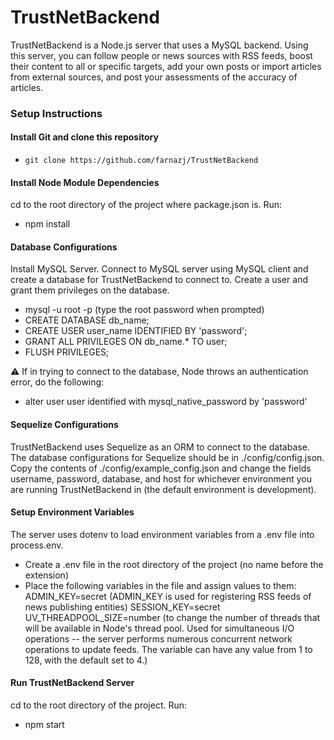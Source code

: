 TrustNetBackend
=

TrustNetBackend is a Node.js server that uses a MySQL backend.
Using this server, you can follow people or news sources with RSS feeds, boost their content to all or specific targets, add your own posts or import articles from external sources, and post your assessments of the accuracy of articles.

### Setup Instructions

#### Install Git and clone this repository
* `git clone https://github.com/farnazj/TrustNetBackend`

#### Install Node Module Dependencies
cd to the root directory of the project where package.json is. Run:
* npm install

#### Database Configurations
Install MySQL Server. Connect to MySQL server using MySQL client and create a database for TrustNetBackend to connect to. Create a user and grant them privileges on the database.

* mysql -u root -p (type the root password when prompted)
* CREATE DATABASE db_name;
* CREATE USER user_name IDENTIFIED BY 'password';
* GRANT ALL PRIVILEGES ON db_name.* TO user;
* FLUSH PRIVILEGES;

⚠️ If in trying to connect to the database, Node throws an authentication error, do the following:
* alter user user identified with mysql_native_password by 'password'

#### Sequelize Configurations
TrustNetBackend uses Sequelize as an ORM to connect to the database. The database configurations for Sequelize should be in ./config/config.json. Copy the contents of ./config/example_config.json and change the fields username, password, database, and host for whichever environment you are running TrustNetBackend in (the default environment is development).

#### Setup Environment Variables
The server uses dotenv to load environment variables from a .env file into process.env.

* Create a .env file in the root directory of the project (no name before the extension)
* Place the following variables in the file and assign values to them:
ADMIN_KEY=secret (ADMIN_KEY is used for registering RSS feeds of news publishing entities)
SESSION_KEY=secret
UV_THREADPOOL_SIZE=number (to change the number of threads that will be available in Node's thread pool. Used for simultaneous I/O operations -- the server performs numerous concurrent network operations to update feeds. The variable can have any value from 1 to 128, with the default set to 4.)

#### Run TrustNetBackend Server
cd to the root directory of the project. Run:
* npm start
